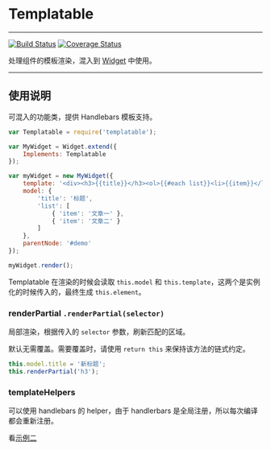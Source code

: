 # Templatable

---

[![Build Status](https://travis-ci.org/aralejs/templatable.png?branch=master)](https://travis-ci.org/aralejs/templatable) [![Coverage Status](https://coveralls.io/repos/aralejs/templatable/badge.png?branch=master)](https://coveralls.io/r/aralejs/templatable)

处理组件的模板渲染，混入到 [Widget](http://aralejs.org/widget/) 中使用。

---

## 使用说明

可混入的功能类，提供 Handlebars 模板支持。

```js
var Templatable = require('templatable');

var MyWidget = Widget.extend({
    Implements: Templatable
});

var myWidget = new MyWidget({
    template: '<div><h3>{{title}}</h3><ol>{{#each list}}<li>{{item}}</li>{{/each}}</div>',
    model: {
        'title': '标题',
        'list': [
            { 'item': '文章一' },
            { 'item': '文章二' }
        ]
    },
    parentNode: '#demo'
});

myWidget.render();
```

Templatable 在渲染的时候会读取 `this.model` 和 `this.template`，这两个是实例化的时候传入的，最终生成 `this.element`。

### renderPartial `.renderPartial(selector)`

局部渲染，根据传入的 `selector` 参数，刷新匹配的区域。

默认无需覆盖。需要覆盖时，请使用 `return this` 来保持该方法的链式约定。

```js
this.model.title = '新标题';
this.renderPartial('h3');
```

### templateHelpers

可以使用 handlebars 的 helper，由于 handlerbars 是全局注册，所以每次编译都会重新注册。

看[示例二](aralejs.org/templatable/examples/)

